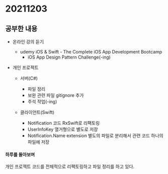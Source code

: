 # 20211203

## 공부한 내용
+ 온라인 강의 듣기
  - udemy iOS & Swift - The Complete iOS App Development Bootcamp
    * iOS App Design Pattern Challenge(-ing)
    

+ 개인 프로젝트
  - 서버(C#)
    * 파일 정리
    * 보완 관련 파일 gitignore 추가
    * 주석 작업(-ing)

  - 클라이언트(Swift)
    * Notification 코드 RxSwift로 리팩토링
    * UserInfoKey 열거형으로 별도로 저장
    * Notification.Name extension 별도의 파일로 분리해서 관련 코드 하나의 파일에 저장

#### 하루를 돌아보며
개인 프로젝트 코드를 전체적으로 리팩토링하고 파일 정리를 하고 있다.
